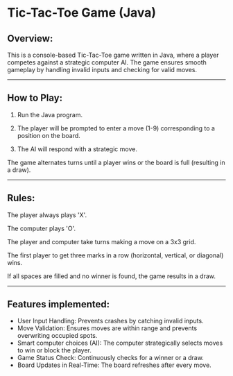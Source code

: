 # Tic-Tac-Toe Game (Java)

## Overview:
This is a console-based Tic-Tac-Toe game written in Java, where a player competes against a strategic computer AI. The game ensures smooth gameplay by handling invalid inputs and checking for valid moves.

---------------------------------------

## How to Play:

1. Run the Java program.

2. The player will be prompted to enter a move (1-9) corresponding to a position on the board.

3. The AI will respond with a strategic move.

The game alternates turns until a player wins or the board is full (resulting in a draw).

---------------------------------------

## Rules:

The player always plays 'X'.

The computer plays 'O'.

The player and computer take turns making a move on a 3x3 grid.

The first player to get three marks in a row (horizontal, vertical, or diagonal) wins.

If all spaces are filled and no winner is found, the game results in a draw.

---------------------------------------

## Features implemented:

* User Input Handling: Prevents crashes by catching invalid inputs.
* Move Validation: Ensures moves are within range and prevents overwriting occupied spots.
* Smart computer choices (AI): The computer strategically selects moves to win or block the player.
* Game Status Check: Continuously checks for a winner or a draw.
* Board Updates in Real-Time: The board refreshes after every move.
